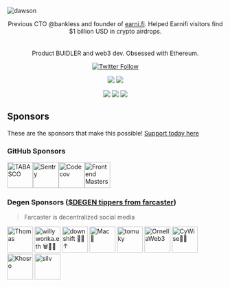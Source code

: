 ![dawson](https://user-images.githubusercontent.com/3408480/145767802-2eb8e5b4-e364-441e-9bc1-aa254f872c34.png)

<p align="center">
  Previous CTO @bankless and founder of <a href="https://earni.fi">earni.fi</a>. Helped Earnifi visitors find $1 billion USD in crypto airdrops.<br/><br/><br/>Product BUIDLER and web3 dev. Obsessed with Ethereum.
</p>
<p align="center">
  <a href="https://twitter.com/dawsonbotsford" target="_blank">
  <img alt="Twitter Follow" src="https://img.shields.io/twitter/follow/dawsonbotsford?style=social">
  </a>
  <br/>

  <p align="center">
    <img src="https://img.shields.io/badge/TypeScript-007ACC?style=for-the-badge&logo=typescript&logoColor=white" />
    <img src="https://img.shields.io/badge/JavaScript-F7DF1E?style=for-the-badge&logo=javascript&logoColor=black" />
</p>

<p align="center">
    <img src="https://img.shields.io/badge/React-20232A?style=for-the-badge&logo=react&logoColor=61DAFB" />
    <img src="https://img.shields.io/badge/Node.js-43853D?style=for-the-badge&logo=node.js&logoColor=white" />
    <img src="https://img.shields.io/badge/ETH-e6e6e6?style=for-the-badge&logo=ethereum&logoColor=black" />
</p>
</p>

## Sponsors

These are the sponsors that make this possible! [Support today here](https://github.com/sponsors/dawsbot)

### GitHub Sponsors

<!-- sponsors --><a href="https://github.com/TABASCOatw"><img src="https://github.com/TABASCOatw.png" width="60px" alt="TABASCO" /></a><a href="https://github.com/getsentry"><img src="https://github.com/getsentry.png" width="60px" alt="Sentry" /></a><a href="https://github.com/codecov"><img src="https://github.com/codecov.png" width="60px" alt="Codecov" /></a><a href="https://github.com/FrontendMasters"><img src="https://github.com/FrontendMasters.png" width="60px" alt="Frontend Masters" /></a><!-- sponsors -->

### Degen Sponsors ([$DEGEN tippers from farcaster](https://warpcast.com/daws))

> Farcaster is decentralized social media 

<!-- replace-degen-sponsors -->
<a href="https://warpcast.com/aviationdoctor.eth"><img src="https://imagedelivery.net/BXluQx4ige9GuW0Ia56BHw/5e8ddd60-c492-453f-3708-d6ef258b7300/original" width="60px" alt="Thomas" /></a>
<a href="https://warpcast.com/willywonka.eth"><img src="https://imagedelivery.net/BXluQx4ige9GuW0Ia56BHw/049bf557-843e-4384-1b04-d06927879e00/original" width="60px" alt="willywonka.eth 🗑️🎩🌈" /></a>
<a href="https://warpcast.com/downshift"><img src="https://imagedelivery.net/BXluQx4ige9GuW0Ia56BHw/043c1c00-5fdb-4a7a-09e5-0fda20aa6d00/original" width="60px" alt="downshift 🎩🍖↑" /></a>
<a href="https://warpcast.com/smac"><img src="https://imagedelivery.net/BXluQx4ige9GuW0Ia56BHw/e16b9a51-e4ae-4385-8ebf-9ca7eeb9cd00/original" width="60px" alt="Mac 🎩" /></a>
<a href="https://warpcast.com/tomuky.eth"><img src="https://i.imgur.com/pxNCWDA.jpg" width="60px" alt="tomuky" /></a>
<a href="https://warpcast.com/ornella"><img src="https://i.imgur.com/74kR7Oc.jpg" width="60px" alt="OrnellaWeb3" /></a>
<a href="https://warpcast.com/cywise"><img src="https://i.imgur.com/oqByTiR.jpg" width="60px" alt="CyWise🎩🍖" /></a>
<a href="https://warpcast.com/khosiiiiiiii"><img src="https://imagedelivery.net/BXluQx4ige9GuW0Ia56BHw/53f6620f-dd45-45ca-6eee-ae29b7a83400/rectcrop3" width="60px" alt="Khosro" /></a>
<a href="https://warpcast.com/silv.eth"><img src="https://i.imgur.com/snShnTx.jpg" width="60px" alt="silv" /></a>

<!-- replace-degen-sponsors -->
